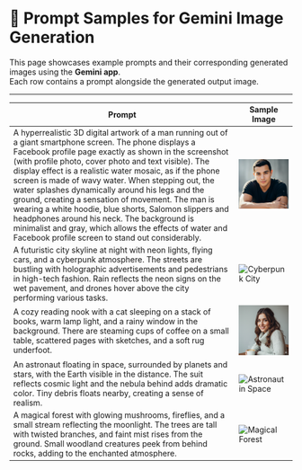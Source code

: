 # 🎨 Prompt Samples for Gemini Image Generation

This page showcases example prompts and their corresponding generated images using the **Gemini app**.  
Each row contains a prompt alongside the generated output image.

---

| Prompt | Sample Image |
|--------|--------------|
| A hyperrealistic 3D digital artwork of a man running out of a giant smartphone screen. The phone displays a Facebook profile page exactly as shown in the screenshot (with profile photo, cover photo and text visible). The display effect is a realistic water mosaic, as if the phone screen is made of wavy water. When stepping out, the water splashes dynamically around his legs and the ground, creating a sensation of movement. The man is wearing a white hoodie, blue shorts, Salomon slippers and headphones around his neck. The background is minimalist and gray, which allows the effects of water and Facebook profile screen to stand out considerably. | <img src="images/sample1.png" alt="Hyperrealistic Man Phone" width="300"/> |
| A futuristic city skyline at night with neon lights, flying cars, and a cyberpunk atmosphere. The streets are bustling with holographic advertisements and pedestrians in high-tech fashion. Rain reflects the neon signs on the wet pavement, and drones hover above the city performing various tasks. | <img src="images/sample2.png" alt="Cyberpunk City" width="300"/> |
| A cozy reading nook with a cat sleeping on a stack of books, warm lamp light, and a rainy window in the background. There are steaming cups of coffee on a small table, scattered pages with sketches, and a soft rug underfoot. | <img src="images/sample3.png" alt="Reading Nook" width="300"/> |
| An astronaut floating in space, surrounded by planets and stars, with the Earth visible in the distance. The suit reflects cosmic light and the nebula behind adds dramatic color. Tiny debris floats nearby, creating a sense of realism. | <img src="images/sample4.png" alt="Astronaut in Space" width="300"/> |
| A magical forest with glowing mushrooms, fireflies, and a small stream reflecting the moonlight. The trees are tall with twisted branches, and faint mist rises from the ground. Small woodland creatures peek from behind rocks, adding to the enchanted atmosphere. | <img src="images/sample5.png" alt="Magical Forest" width="300"/> |
